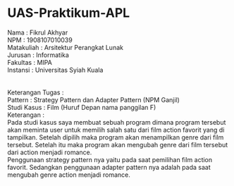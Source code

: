# UAS-Praktikum-APL
Nama        : Fikrul Akhyar <br>
NPM         : 1908107010039 <br>
Matakuliah  : Arsitektur Perangkat Lunak <br>
Jurusan     : Informatika <br>
Fakultas    : MIPA <br>
Instansi    : Universitas Syiah Kuala <br>
<br>
<br>
Keterangan Tugas : <br>
Pattern : Strategy Pattern dan Adapter Pattern (NPM Ganjil)<br>
Studi Kasus : Film (Huruf Depan nama panggilan F) <br>
Keterangan : <br>
Pada studi kasus saya membuat sebuah program dimana program tersebut akan meminta user untuk memilih salah satu dari film action favorit yang di tampilkan. Setelah dipilih maka program akan menampilkan genre dari film tersebut. Setelah itu maka program akan mengubah genre dari film tersebut dari action menjadi romance. <br>
Penggunaan strategy pattern nya yaitu pada saat pemilihan film action favorit. Sedangkan penggunaan adapter pattern nya adalah pada saat mengubah genre action menjadi romance.
